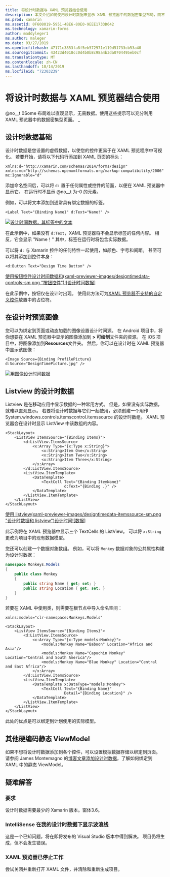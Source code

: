 ```yaml
---
title: 将设计时数据与 XAML 预览器结合使用
description: 本文介绍如何使用设计时数据来显示 XAML 预览器中的数据密集型布局，而不运行您的应用程序。
ms.prod: xamarin
ms.assetid: 0F608019-5951-4BE6-80E0-9EEE1733D642
ms.technology: xamarin-forms
author: maddyleger1
ms.author: maleger
ms.date: 03/27/2019
ms.openlocfilehash: 47171c3853fa8f5eb572971e119d51733cb53a40
ms.sourcegitcommit: 43423d4018cc0d4b0b8c98a4b3da0704495eb0cf
ms.translationtype: MT
ms.contentlocale: zh-CN
ms.lasthandoff: 10/14/2019
ms.locfileid: "72303239"
---
```

# <a name="use-design-time-data-with-the-xaml-previewer"></a>将设计时数据与 XAML 预览器结合使用

@no__t 0Some 布局难以直观显示，无需数据。使用这些提示可以充分利用 XAML 预览器中的数据密集型页面。 _

## <a name="design-time-data-basics"></a>设计时数据基础

设计时数据是您设置的虚假数据，以使您的控件更易于在 XAML 预览程序中可视化。 若要开始，请将以下代码行添加到 XAML 页面的标头：

```xaml
xmlns:d="http://xamarin.com/schemas/2014/forms/design"
xmlns:mc="http://schemas.openxmlformats.org/markup-compatibility/2006"
mc:Ignorable="d"
```

添加命名空间后，可以将 `d:` 置于任何属性或控件的前面，以便在 XAML 预览器中显示它。 在运行时不显示 @no__t 为-0 的元素。

例如，可以将文本添加到通常具有绑定数据的标签。

```xaml
<Label Text="{Binding Name}" d:Text="Name!" />
```

[![设计时间数据，其标签中的文本](xaml-previewer-images/designtimedata-label-sm.png "设计时数据带有标签文本")](xaml-previewer-images/designtimedata-label-lg.png#lightbox)

在此示例中，如果没有 `d:Text`，XAML 预览器将不会显示标签的任何内容。 相反，它会显示 "Name！" 其中，标签在运行时将包含实际数据。

可以将 `d:` 与 Xamarin 控件的任何特性一起使用，如颜色、字号和间距。 甚至可以将其添加到控件本身：

```xaml
<d:Button Text="Design Time Button" />
```

[使用按钮控件设计时间数据和(xaml-previewer-images/designtimedata-controls-sm.png "按钮控件")![设计时间数据]](xaml-previewer-images/designtimedata-controls-lg.png#lightbox)

在此示例中，按钮仅在设计时出现。 使用此方法可为[XAML 预览器不支持的自定义控件](render-custom-controls.md)放置中的占位符。

## <a name="preview-images-at-design-time"></a>在设计时预览图像

您可以为绑定到页面或动态加载的图像设置设计时间源。 在 Android 项目中，将你想要在 XAML 预览器中显示的图像添加到 **> 可绘制**文件夹的资源。 在 iOS 项目中，将图像添加到**Resources**文件夹。 然后，你可以在设计时在 XAML 预览器中显示该图像：

```xaml
<Image Source={Binding ProfilePicture} d:Source="DesignTimePicture.jpg" />
```

[![用图像设计时间数据](xaml-previewer-images/designtimedata-image-sm.png "通过配置映像设计时间数据")](xaml-previewer-images/designtimedata-image-lg.png#lightbox)

## <a name="design-time-data-for-listviews"></a>Listview 的设计时数据

Listview 是在移动应用中显示数据的一种常用方式。 但是，如果没有实际数据，就难以直观显示。 若要将设计时数据与它们一起使用，必须创建一个用作 System.windows.controls.itemscontrol.itemssource 的设计时数组。 XAML 预览器会在设计时显示 ListView 中该数组的内容。

```xaml
<StackLayout>
    <ListView ItemsSource="{Binding Items}">
        <d:ListView.ItemsSource>
            <x:Array Type="{x:Type x:String}">
                <x:String>Item One</x:String>
                <x:String>Item Two</x:String>
                <x:String>Item Three</x:String>
            </x:Array>
        </d:ListView.ItemsSource>
        <ListView.ItemTemplate>
            <DataTemplate>
                <TextCell Text="{Binding ItemName}"
                          d:Text="{Binding .}" />
            </DataTemplate>
        </ListView.ItemTemplate>
    </ListView>
</StackLayout>
```

[使用 listview(xaml-previewer-images/designtimedata-itemssource-sm.png "设计时数据和 listview")设计时间![数据]](xaml-previewer-images/designtimedata-itemssource-lg.png#lightbox)

此示例将在 XAML 预览器中显示三个 TextCells 的 ListView。 可以将 `x:String` 更改为项目中的现有数据模型。

您还可以创建一个数据对象数组。 例如，可以将 `Monkey` 数据对象的公共属性构建为设计时数据：

```csharp
namespace Monkeys.Models
{
    public class Monkey
    {
        public string Name { get; set; }
        public string Location { get; set; }
    }
}
```

若要在 XAML 中使用类，则需要在根节点中导入命名空间：

```xaml
xmlns:models="clr-namespace:Monkeys.Models"
```

```xaml
<StackLayout>
    <ListView ItemsSource="{Binding Items}">
        <d:ListView.ItemsSource>
            <x:Array Type="{x:Type models:Monkey}">
                <models:Monkey Name="Baboon" Location="Africa and Asia"/>
                <models:Monkey Name="Capuchin Monkey" Location="Central and South America"/>
                <models:Monkey Name="Blue Monkey" Location="Central and East Africa"/>
            </x:Array>
        </d:ListView.ItemsSource>
        <ListView.ItemTemplate>
            <DataTemplate x:DataType="models:Monkey">
                <TextCell Text="{Binding Name}"
                          Detail="{Binding Location}" />
            </DataTemplate>
        </ListView.ItemTemplate>
    </ListView>
</StackLayout>
```

此处的优点是可以绑定到计划使用的实际模型。

## <a name="alternative-hardcode-a-static-viewmodel"></a>其他硬编码静态 ViewModel

如果不想将设计时数据添加到各个控件，可以设置模拟数据存储以绑定到页面。 请参阅 James Montemagno 的[博客文章添加设计时数据](https://montemagno.com/xamarin-forms-design-time-data-tips-best-practices/)，了解如何绑定到 XAML 中的静态 ViewModel。

## <a name="troubleshooting"></a>疑难解答

### <a name="requirements"></a>要求

设计时数据需要最少的 Xamarin 版本。窗体3.6。

### <a name="intellisense-shows-squiggly-lines-under-my-design-time-data"></a>IntelliSense 在我的设计时数据下显示波浪线

这是一个已知问题，将在即将发布的 Visual Studio 版本中得到解决。 项目仍将生成，但不会发生错误。

### <a name="the-xaml-previewer-stopped-working"></a>XAML 预览器已停止工作

尝试关闭并重新打开 XAML 文件，并清除和重新生成项目。
